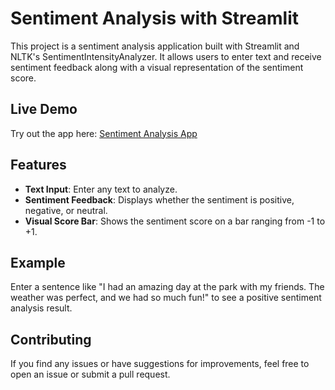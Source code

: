 # Sentiment Analysis with Streamlit

This project is a sentiment analysis application built with Streamlit and NLTK's SentimentIntensityAnalyzer. It allows users to enter text and receive sentiment feedback along with a visual representation of the sentiment score.

## Live Demo

Try out the app here: [Sentiment Analysis App](https://sentiment-analyserio.streamlit.app/)

## Features

- **Text Input**: Enter any text to analyze.
- **Sentiment Feedback**: Displays whether the sentiment is positive, negative, or neutral.
- **Visual Score Bar**: Shows the sentiment score on a bar ranging from -1 to +1.

## Example
Enter a sentence like "I had an amazing day at the park with my friends. The weather was perfect, and we had so much fun!" to see a positive sentiment analysis result.

## Contributing
If you find any issues or have suggestions for improvements, feel free to open an issue or submit a pull request.
